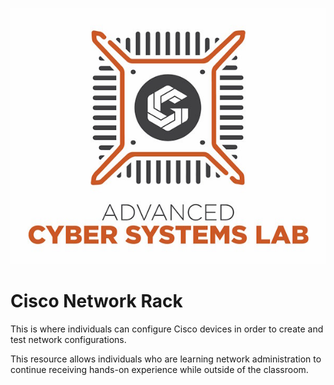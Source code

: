 ![ACSL Logo](../ACSL_Logo-Full_Color600x488.jpg)


# Cisco Network Rack

This is where individuals can configure Cisco devices in order to create and test network configurations. 
 
This resource allows individuals who are learning network administration to continue receiving hands-on experience while outside of the classroom.